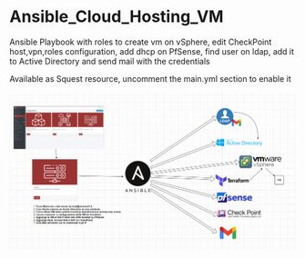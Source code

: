 # Ansible_Cloud_Hosting_VM
Ansible Playbook with roles to create vm on vSphere, edit CheckPoint host,vpn,roles configuration, add dhcp on PfSense, find user on ldap, add it to Active Directory and send mail with the credentials

Available as Squest resource, uncomment the main.yml section to enable it


![Alt text](grafico.png)
